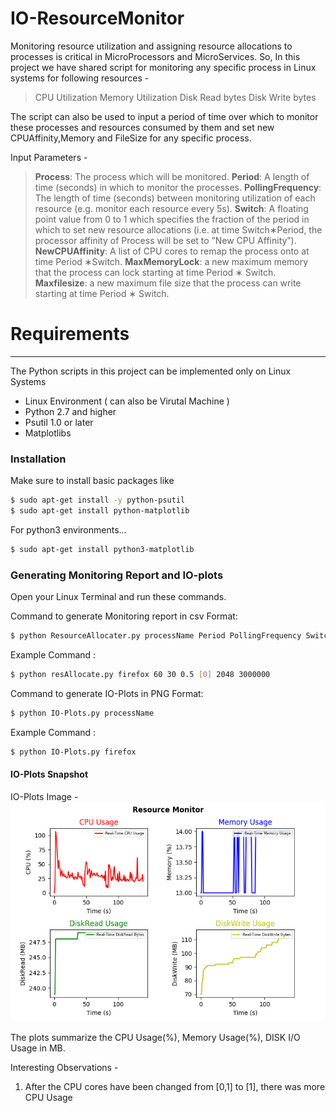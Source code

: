 # IO-ResourceMonitor
Monitoring resource utilization and assigning resource allocations to processes is critical in MicroProcessors and MicroServices. So, In this project we have shared script for monitoring any specific process in Linux systems for following resources - 

> CPU Utilization
> Memory Utilization
> Disk Read bytes
> Disk Write bytes

The script can also be used to input a period of time over which to monitor these processes and resources consumed by them and set new CPUAffinity,Memory and FileSize for any specific process. 

Input Parameters - 
> **Process**: The process which will be monitored.
> **Period**: A length of time (seconds) in which to monitor the processes.
> **PollingFrequency**: The length of time (seconds) between monitoring utilization of each resource (e.g. monitor each resource every 5s).
> **Switch**: A floating point value from 0 to 1 which specifies the fraction of the period in which to set new resource allocations (i.e. at time Switch∗Period, the processor affinity of Process will be set to ”New CPU Affinity”).
> **NewCPUAffinity**: A list of CPU cores to remap the process onto at time Period ∗Switch.
> **MaxMemoryLock**: a new maximum memory that the process can lock starting at time
Period ∗ Switch.
> **Maxfilesize**: a new maximum file size that the process can write starting at time Period ∗ Switch.



# Requirements
---
The Python scripts in this project can be implemented only on Linux Systems
* Linux Environment ( can also be Virutal Machine )
* Python 2.7 and higher
* Psutil 1.0 or later
* Matplotlibs


### Installation
Make sure to install basic packages like 

```sh
$ sudo apt-get install -y python-psutil
$ sudo apt-get install python-matplotlib
```

For python3 environments...

```sh
$ sudo apt-get install python3-matplotlib
```

### Generating Monitoring Report and IO-plots


Open your Linux Terminal and run these commands.

Command to generate Monitoring report in csv Format:
```sh
$ python ResourceAllocater.py processName Period PollingFrequency Switch newCPUAffinity newMemoryLock new FileSizeLock  
```

Example Command : 
```sh
$ python resAllocate.py firefox 60 30 0.5 [0] 2048 3000000
```

Command to generate IO-Plots in PNG Format:
```sh
$ python IO-Plots.py processName
```

Example Command : 
```sh
$ python IO-Plots.py firefox 
```


#### IO-Plots Snapshot 

IO-Plots Image - 
![](https://github.com/shaikadilmd/IO-ResourceMonitor/blob/main/MonitorPlots.png)


The plots summarize the CPU Usage(%), Memory Usage(%), DISK I/O Usage in MB.

Interesting Observations -
1. After the CPU cores have been changed from [0,1] to [1], there was more CPU Usage 






